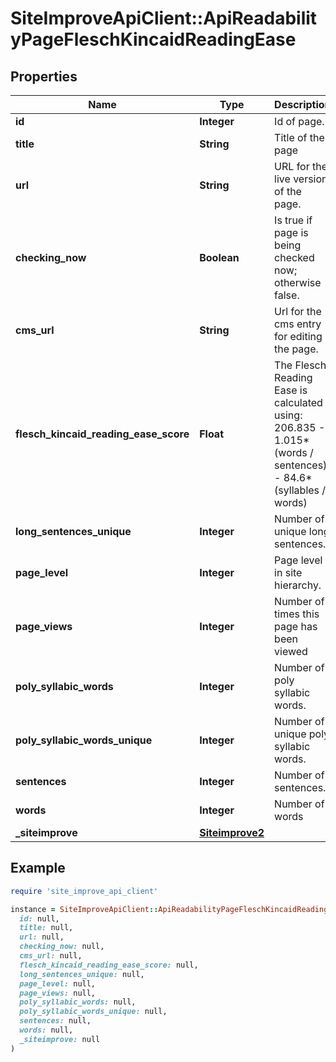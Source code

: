 # SiteImproveApiClient::ApiReadabilityPageFleschKincaidReadingEase

## Properties

| Name | Type | Description | Notes |
| ---- | ---- | ----------- | ----- |
| **id** | **Integer** | Id of page. |  |
| **title** | **String** | Title of the page | [optional] |
| **url** | **String** | URL for the live version of the page. | [optional] |
| **checking_now** | **Boolean** | Is true if page is being checked now; otherwise false. |  |
| **cms_url** | **String** | Url for the cms entry for editing the page. | [optional] |
| **flesch_kincaid_reading_ease_score** | **Float** | The Flesch Reading Ease is calculated using: 206.835 - 1.015*(words / sentences) - 84.6*(syllables / words) | [optional] |
| **long_sentences_unique** | **Integer** | Number of unique long sentences. |  |
| **page_level** | **Integer** | Page level in site hierarchy. | [optional] |
| **page_views** | **Integer** | Number of times this page has been viewed | [optional] |
| **poly_syllabic_words** | **Integer** | Number of poly syllabic words. |  |
| **poly_syllabic_words_unique** | **Integer** | Number of unique poly syllabic words. |  |
| **sentences** | **Integer** | Number of sentences. |  |
| **words** | **Integer** | Number of words |  |
| **_siteimprove** | [**Siteimprove2**](Siteimprove2.md) |  | [optional] |

## Example

```ruby
require 'site_improve_api_client'

instance = SiteImproveApiClient::ApiReadabilityPageFleschKincaidReadingEase.new(
  id: null,
  title: null,
  url: null,
  checking_now: null,
  cms_url: null,
  flesch_kincaid_reading_ease_score: null,
  long_sentences_unique: null,
  page_level: null,
  page_views: null,
  poly_syllabic_words: null,
  poly_syllabic_words_unique: null,
  sentences: null,
  words: null,
  _siteimprove: null
)
```

